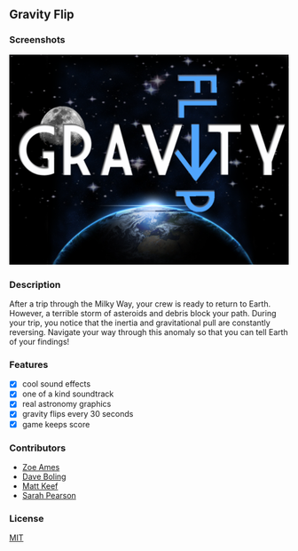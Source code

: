 ## Gravity Flip

### Screenshots
![Image1](https://raw.githubusercontent.com/zoeames/falldown/master/docs/screenshots/gravityflip.png)



### Description
After a trip through the Milky Way, your crew is ready to return to Earth. However, a terrible storm of asteroids and debris block your path. During your trip, you notice that the inertia and gravitational pull are constantly reversing. Navigate your way through this anomaly so that you can tell Earth of your findings!


### Features
- [x] cool sound effects
- [x] one of a kind soundtrack
- [x] real astronomy graphics
- [x] gravity flips every 30 seconds
- [x] game keeps score

### Contributors
- [Zoe Ames](https://github.com/zoeames)
- [Dave Boling](https://github.com/kadowki)
- [Matt Keef](https://github.com/mkeef1)
- [Sarah Pearson](https://github.com/sarahMPearson)

### License
[MIT](LICENSE)

